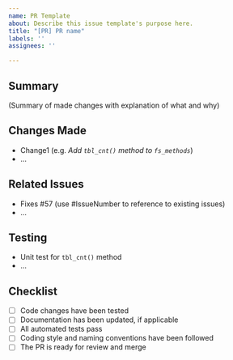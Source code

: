 ```yaml
---
name: PR Template
about: Describe this issue template's purpose here.
title: "[PR] PR name"
labels: ''
assignees: ''

---
```


## Summary
(Summary of made changes with explanation of what and why)

## Changes Made
- Change1 (e.g. *Add `tbl_cnt()` method to `fs_methods`*)
- ...

## Related Issues
- Fixes #57 (use #IssueNumber to reference to existing issues)
- ...

## Testing
- Unit test for `tbl_cnt()` method
- ...

## Checklist
- [ ] Code changes have been tested
- [ ] Documentation has been updated, if applicable
- [ ] All automated tests pass
- [ ] Coding style and naming conventions have been followed
- [ ] The PR is ready for review and merge
